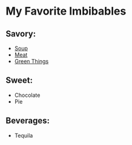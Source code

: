 My Favorite Imbibables
===================

## Savory:

* [Soup](http://www.countryliving.com/soup-recipes/)
* [Meat](http://allrecipes.com/recipes/200/meat-and-poultry/beef/)
* [Green Things](http://www.foodnetwork.com/topics/vegetables.html)

## Sweet:
* Chocolate
* Pie

## Beverages:
* Tequila
